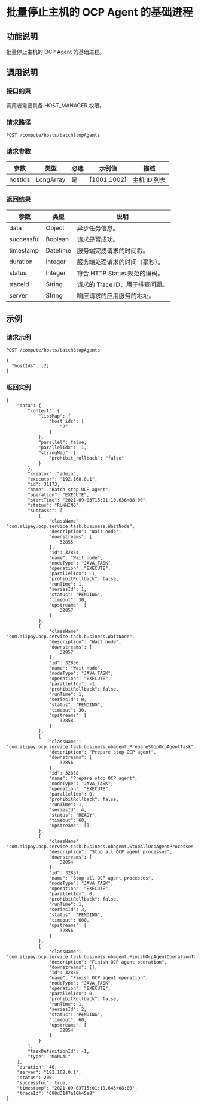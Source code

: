批量停止主机的 OCP Agent 的基础进程 
============================================



功能说明 
-------------------------

批量停止主机的 OCP Agent 的基础进程。

调用说明 
-------------------------

### 接口约束 

调用者需要具备 HOST_MANAGER 权限。

### 请求路径 

`POST /compute/hosts/batchStopAgents`

### 请求参数 



|   参数    |    类型     | 必选 |      示例值      |    描述    |
|---------|-----------|----|---------------|----------|
| hostIds | LongArray | 是  | \[1001,1002\] | 主机 ID 列表 |



### 返回结果 



|     参数     |    类型    |          说明           |
|------------|----------|-----------------------|
| data       | Object   | 异步任务信息。               |
| successful | Boolean  | 请求是否成功。               |
| timestamp  | Datetime | 服务端完成请求的时间戳。          |
| duration   | Integer  | 服务端处理请求的时间（毫秒）。       |
| status     | Integer  | 符合 HTTP Status 规范的编码。 |
| traceId    | String   | 请求的 Trace ID，用于排查问题。  |
| server     | String   | 响应请求的应用服务的地址。         |



示例 
-----------------------

### 请求示例 

`POST /compute/hosts/batchStopAgents`

```unknow
{
  "hostIds": [2]
}
```



### 返回实例 

```unknow
{
    "data": {
        "context": {
            "listMap": {
                "host_ids": [
                    "2"
                ]
            },
            "parallel": false,
            "parallelIdx": -1,
            "stringMap": {
                "prohibit_rollback": "false"
            }
        },
        "creator": "admin",
        "executor": "192.168.0.1",
        "id": 31173,
        "name": "Batch stop OCP agent",
        "operation": "EXECUTE",
        "startTime": "2021-09-03T15:01:10.636+08:00",
        "status": "RUNNING",
        "subtasks": [
            {
                "className": "com.alipay.ocp.service.task.business.WaitNode",
                "description": "Wait node",
                "downstreams": [
                    32855
                ],
                "id": 32854,
                "name": "Wait node",
                "nodeType": "JAVA_TASK",
                "operation": "EXECUTE",
                "parallelIdx": -1,
                "prohibitRollback": false,
                "runTime": 1,
                "seriesId": 1,
                "status": "PENDING",
                "timeout": 30,
                "upstreams": [
                    32857
                ]
            },
            {
                "className": "com.alipay.ocp.service.task.business.WaitNode",
                "description": "Wait node",
                "downstreams": [
                    32857
                ],
                "id": 32856,
                "name": "Wait node",
                "nodeType": "JAVA_TASK",
                "operation": "EXECUTE",
                "parallelIdx": -1,
                "prohibitRollback": false,
                "runTime": 1,
                "seriesId": 0,
                "status": "PENDING",
                "timeout": 30,
                "upstreams": [
                    32858
                ]
            },
            {
                "className": "com.alipay.ocp.service.task.business.obagent.PrepareStopOcpAgentTask",
                "description": "Prepare stop OCP agent",
                "downstreams": [
                    32856
                ],
                "id": 32858,
                "name": "Prepare stop OCP agent",
                "nodeType": "JAVA_TASK",
                "operation": "EXECUTE",
                "parallelIdx": 0,
                "prohibitRollback": false,
                "runTime": 1,
                "seriesId": 4,
                "status": "READY",
                "timeout": 60,
                "upstreams": []
            },
            {
                "className": "com.alipay.ocp.service.task.business.obagent.StopAllOcpAgentProcessesTask",
                "description": "Stop all OCP agent processes",
                "downstreams": [
                    32854
                ],
                "id": 32857,
                "name": "Stop all OCP agent processes",
                "nodeType": "JAVA_TASK",
                "operation": "EXECUTE",
                "parallelIdx": 0,
                "prohibitRollback": false,
                "runTime": 1,
                "seriesId": 3,
                "status": "PENDING",
                "timeout": 600,
                "upstreams": [
                    32856
                ]
            },
            {
                "className": "com.alipay.ocp.service.task.business.obagent.FinishOcpAgentOperationTask",
                "description": "Finish OCP agent operation",
                "downstreams": [],
                "id": 32855,
                "name": "Finish OCP agent operation",
                "nodeType": "JAVA_TASK",
                "operation": "EXECUTE",
                "parallelIdx": 0,
                "prohibitRollback": false,
                "runTime": 1,
                "seriesId": 2,
                "status": "PENDING",
                "timeout": 60,
                "upstreams": [
                    32854
                ]
            }
        ],
        "taskDefinitionId": -1,
        "type": "MANUAL"
    },
    "duration": 40,
    "server": "192.168.0.1",
    "status": 200,
    "successful": true,
    "timestamp": "2021-09-03T15:01:10.645+08:00",
    "traceId": "688d3147a10b45e8"
}
```



